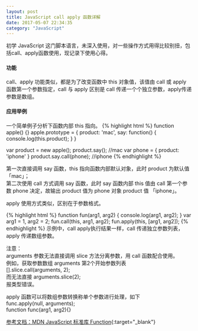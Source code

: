 ```yaml
---
layout: post
title: JavaScript call apply 函数详解
date: 2017-05-07 22:34:35
category: "JavaScript"
---
```


初学 JavaScript 这门脚本语言，未深入使用，对一些操作方式用得比较别扭，包括call、apply函数使用，现记录下使用心得。  

#### 功能
call、apply 功能类似，都是为了改变函数中 this 对象值，该值由 call 或 apply 函数第一个参数指定，call 与 apply 区别是 call 传递一个个独立参数，apply传递参数是数组。

#### 应用举例
一个简单例子分析下函数内部 this 指向。
{% highlight html %}
function apple() {}
apple.prototype = {
    product: 'mac',
    say: function() {
        console.log(this.product);
    }
}

var product = new apple();
product.say(); //mac
var phone = {
    product: 'iphone'
}
product.say.call(phone); //iphone
{% endhighlight %}

第一次直接调用 say 函数，this 指向函数内部默认对象，此时 product 为默认值 「mac」；   
第二次使用 call 方式调用 say 函数，此时 say 函数内部 this 值由 call 第一个参数 phone 决定，故输出 product 值为 phone 对象 product 值 「iphone」。  

apply 使用方式类似，区别在于参数格式。

{% highlight html %}
function fun(arg1, arg2) {
    console.log(arg1, arg2);
}
var arg1 = 1, arg2 = 2;
fun.call(this, arg1, arg2);
fun.apply(this, [arg1, arg2]);
{% endhighlight %}
示例中，call apply执行结果一样，call 传递独立参数列表，apply 传递数组参数。

注意：  
arguments 参数无法直接调用 slice 方法分离参数，用 call 函数配合使用。  
例如，获取参数数组 arguments 第2个开始参数列表   
[].slice.call(arguments, 2);  
而无法直接 arguments.slice(2);  
报类型错误。

apply 函数可以将数组参数转换称单个参数进行处理，如下  
func.apply(null, arguments);  
function func(arg1, arg2){}


[参考文档：MDN JavaScript 标准库 Function](https://developer.mozilla.org/zh-CN/docs/Web/JavaScript/Reference/Global_Objects/Function){:target="_blank"}
